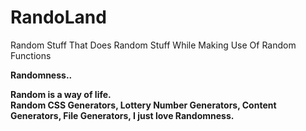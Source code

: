 # RandoLand
Random Stuff That Does Random Stuff While Making Use Of Random Functions

<p><b>Randomness..<b></p>
<p>Random is a way of life.<br>
Random CSS Generators, Lottery Number Generators, Content Generators, File Generators, I just love Randomness.</p>
